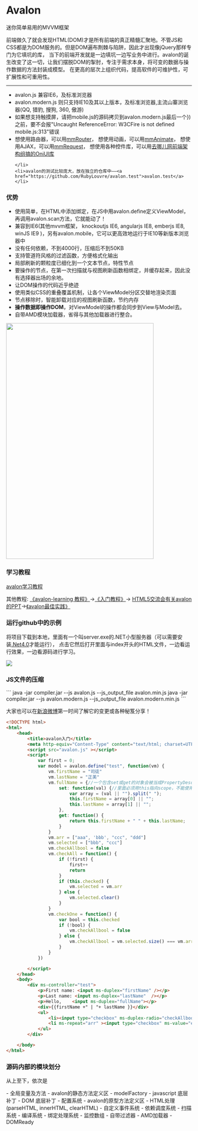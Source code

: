 
<h1>Avalon</h1>
<p>迷你简单易用的MVVM框架</p>
<p>前端做久了就会发现HTML(DOM)才是所有前端的真正精髓汇聚地。不管JS和CSS都是为DOM服务的。但是DOM遍布荆棘与陷阱，因此才出现像jQuery那样专门为它填坑的库，
当下的前端开发就是一边填坑一边写业务中进行。avalon的诞生改变了这一切，让我们摆脱DOM的掣肘，专注于需求本身，将可变的数据与操作数据的方法封装成模型。
在更高的层次上组织代码，提高软件的可维护性，可扩展性和可重用性。</p>
<hr>
<ul>
    <li>avalon.js 兼容IE6，及标准浏览器</li>
    <li>avalon.modern.js 则只支持IE10及其以上版本，及标准浏览器,主流山寨浏览器(QQ, 猎豹, 搜狗, 360, 傲游)</li>
    <li>如果想支持触摸屏，请把mobile.js的源码拷贝到avalon.modern.js最后一个})之前，要不会报"Uncaught ReferenceError: W3CFire is not defined mobile.js:313"错误</li>
    <li>想使用路由器，可以用<a href="https://github.com/RubyLouvre/mmRouter">mmRouter</a>，
想使用动画，可以用<a href="https://github.com/RubyLouvre/mmAnimate">mmAnimate</a>，
想使用AJAX，可以用<a href="https://github.com/RubyLouvre/mmRequest">mmRequest</a>，
想使用各种控件库，可以用<a href="http://hotelued.qunar.com/">去哪儿网前端架构组搞的OniUI库</a>

    </li>
    <li>avalon的测试比较庞大，放在独立的仓库中——<a href="https://github.com/RubyLouvre/avalon.test">avalon.test</a>
    </li>
</ul>
<h3>优势</h3>
<ul>
    <li>使用简单，在HTML中添加绑定，在JS中用avalon.define定义ViewModel，再调用avalon.scan方法，它就能动了！</li>
    <li>兼容到IE6(其他mvvm框架， knockoutjs IE6, angularjs IE8, emberjs IE8, winJS IE9 )，另有avalon.mobile，它可以更高效地运行于IE10等新版本浏览器中</li>
    <li>没有任何依赖，不到4000行，压缩后不到50KB</li>
    <li>支持管道符风格的过滤函数，方便格式化输出</li>
    <li>局部刷新的颗粒度已细化到一个文本节点，特性节点</li>
    <li>要操作的节点，在第一次扫描就与视图刷新函数相绑定，并缓存起来，因此没有选择器出场的余地。</li>
    <li>让DOM操作的代码近乎绝迹</li>
    <li>使用类似CSS的重叠覆盖机制，让各个ViewModel分区交替地渲染页面</li>
    <li>节点移除时，智能卸载对应的视图刷新函数，节约内存</li>
    <li><strong>操作数据即操作DOM</strong>，对ViewModel的操作都会同步到View与Model去。</li>
    <li>自带AMD模块加载器，省得与其他加载器进行整合。</li>
</ul>
<div><img src="https://raw2.github.com/RubyLouvre/avalon/master/examples/images/ecosphere.jpg" width="400" height="640"></div>
<h3>学习教程</h3>
<p><a href="http://www.html-js.com/article/column/234"> avalon学习教程</a></p>
<p>其他教程: <a href="http://limodou.github.io/avalon-learning/zh_CN/index.html">《avalon-learning 教程》</a>→<a href="http://www.cnblogs.com/rubylouvre/p/3181291.html">《入门教程》</a>→
<a href="http://vdisk.weibo.com/s/aMO9PyIQCnLOF/1375154475">HTML5交流会有关avalon的PPT</a>→<a href="http://www.cnblogs.com/rubylouvre/p/3385373.html">《avalon最佳实践》</a>
</p>
<h3>运行github中的示例</h3>
<p>将项目下载到本地，里面有一个叫server.exe的.NET小型服务器（可以需要安装<a href="http://dl.pconline.com.cn/download/54972.html">.Net4.0</a>才能运行），
点击它然后打开里面与index开头的HTML文件，一边看运行效果，一边看源码进行学习。</p>
<p><img src="https://raw.github.com/RubyLouvre/avalon/master/examples/images/example.jpg"/></p>
<h3>JS文件的压缩</h3>
```
java -jar compiler.jar --js avalon.js --js_output_file avalon.min.js
java -jar compiler.jar --js avalon.modern.js --js_output_file avalon.modern.min.js
```
<p>大家也可以在<a href="http://huati.weibo.com/k/avalon%E5%BF%AB%E6%8A%A5?from=501&order=time">新浪微博</a>第一时间了解它的变更或各种秘笈分享！</p>



```html
<!DOCTYPE html>
<html>
    <head>
        <title>avalon入门</title>
        <meta http-equiv="Content-Type" content="text/html; charset=UTF-8">
        <script src="avalon.js" ></script>
        <script>
            var first = 0;
            var model = avalon.define("test", function(vm) {
                vm.firstName = "司徒"
                vm.lastName = "正美"
                vm.fullName = {//一个包含set或get的对象会被当成PropertyDescriptor，
                    set: function(val) {//里面必须用this指向scope，不能使用scope
                        var array = (val || "").split(" ");
                        this.firstName = array[0] || "";
                        this.lastName = array[1] || "";
                    },
                    get: function() {
                        return this.firstName + " " + this.lastName;
                    }
                }
                vm.arr = ["aaa", 'bbb', "ccc", "ddd"]
                vm.selected = ["bbb", "ccc"]
                vm.checkAllbool = false
                vm.checkAll = function() {
                    if (!first) {
                        first++
                        return
                    }
                    if (this.checked) {
                        vm.selected = vm.arr
                    } else {
                        vm.selected.clear()
                    }
                }
                vm.checkOne = function() {
                    var bool = this.checked
                    if (!bool) {
                        vm.checkAllbool = false
                    } else {
                        vm.checkAllbool = vm.selected.size() === vm.arr.length
                    }
                }
            })

        </script> 
    </head>
    <body>
        <div ms-controller="test">
            <p>First name: <input ms-duplex="firstName" /></p>
            <p>Last name: <input ms-duplex="lastName"  /></p>
            <p>Hello,    <input ms-duplex="fullName"></p>
            <div>{{firstName +" | "+ lastName }}</div>
            <ul>
                <li><input type="checkbox" ms-duplex-radio="checkAllbool"  data-duplex-changed="checkAll"/>全选</li>
                <li ms-repeat="arr" ><input type="checkbox" ms-value="el" ms-duplex="selected" data-duplex-changed="checkOne"/>{{el}}</li>
            </ul>
        </div>

    </body>
</html>
```
<h3>源码内部的模块划分</h3>
<p>从上至下，依次是</p>
- 全局变量及方法
- avalon的静态方法定义区
- modelFactory
- javascript 底层补丁  
- DOM 底层补丁    
- 配置系统
- avalon的原型方法定义区
- HTML处理(parseHTML, innerHTML, clearHTML)  
- 自定义事件系统
- 依赖调度系统  
- 扫描系统
- 编译系统
- 绑定处理系统
- 监控数组
- 自带过滤器 
- AMD加载器
- DOMReady
